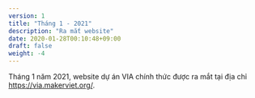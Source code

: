 ```yaml
---
version: 1
title: "Tháng 1 - 2021"
description: "Ra mắt website"
date: 2020-01-28T00:10:48+09:00
draft: false
weight: -4
---
```


Tháng 1 năm 2021, website dự án VIA chính thức được ra mắt tại địa chỉ <https://via.makerviet.org/>.
